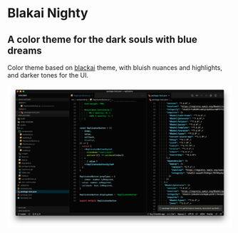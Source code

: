 # Blakai Nighty
## A color theme for the dark souls with blue dreams

Color theme based on [blackai](https://marketplace.visualstudio.com/items?itemName=asilverio.blackai-visual-studio-code) theme, with bluish nuances and highlights, and darker tones for the UI.

![image](images/demo.png)